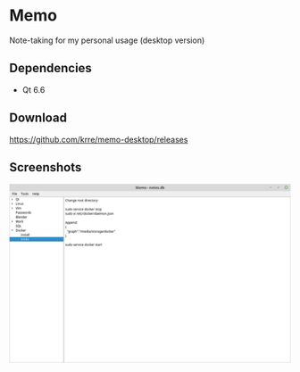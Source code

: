 # Memo
Note-taking for my personal usage (desktop version)

## Dependencies
- Qt 6.6

## Download
https://github.com/krre/memo-desktop/releases

## Screenshots
![Screenshot](/images/screenshot-1.png?raw=true)
